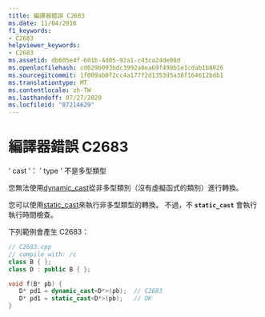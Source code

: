 ```yaml
---
title: 編譯器錯誤 C2683
ms.date: 11/04/2016
f1_keywords:
- C2683
helpviewer_keywords:
- C2683
ms.assetid: db605e4f-601b-4d05-92a1-c43ca24de08d
ms.openlocfilehash: cd629b093bdc3992a8ea69f498b1e1cdab1b8826
ms.sourcegitcommit: 1f009ab0f2cc4a177f2d1353d5a38f164612bdb1
ms.translationtype: MT
ms.contentlocale: zh-TW
ms.lasthandoff: 07/27/2020
ms.locfileid: "87214629"
---
```

# <a name="compiler-error-c2683"></a>編譯器錯誤 C2683

' cast '： ' type ' 不是多型類型

您無法使用[dynamic_cast](../../cpp/dynamic-cast-operator.md)從非多型類別（沒有虛擬函式的類別）進行轉換。

您可以使用[static_cast](../../cpp/static-cast-operator.md)來執行非多型類型的轉換。 不過，不 **`static_cast`** 會執行執行時間檢查。

下列範例會產生 C2683：

```cpp
// C2683.cpp
// compile with: /c
class B { };
class D : public B { };

void f(B* pb) {
   D* pd1 = dynamic_cast<D*>(pb);  // C2683
   D* pd1 = static_cast<D*>(pb);   // OK
}
```
